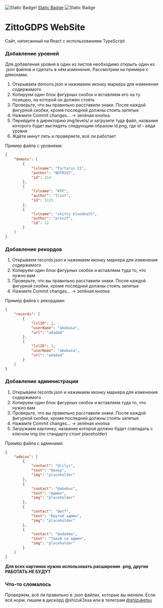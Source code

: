 ![Static Badge](https://img.shields.io/badge/ISC-92a2ff?label=license)! [Static Badge](https://img.shields.io/badge/v18.3.1-92a2ff?label=react) ![Static Badge](https://img.shields.io/badge/v4.9.5-92a2ff?label=ts)

# ZittoGDPS WebSite
Сайт, написанный на React с использованием TypeScript

### Добавление уровней
Для добавления уровня в один из листов необходимо открыть один из .json файлов и сделать в нём изменения. Рассмотрим на примере с демонами.

1. Открываем demons.json и нажимаем иконку маркера для изменения содержимого
2. Копируем один блок фигурных скобок и вставляем его на ту позицию, на которой он должен стоять
3. Проверьте, что вы правильно расставили знаки. После каждой фигурной скобки, кроме последней должны стоять запятые
4. Нажмите Commit changes... -> зелёная кнопка
5. Перейдите в директорию img/levels/ и загрузите туда файл, название которого будет выглядеть следующим образом id.png, где id - айди уровня
6. Ждёте минут пять и проверяете, всё ли работает

Пример файла с уровнями:
```json
{
    "demons": [
        {
            "lvlname": "Tartarus II",
            "author": "NOTRIOT",
            "id": 314
        },
        {
            "lvlname": "WTF",
            "author": "Trust",
            "id": 5125
        },
        {
            "lvlname": "shitty bloodbath",
            "author": "pressf",
            "id": 12
        }
    ]
}
```

### Добавление рекордов
1. Открываем records.json и нажимаем иконку маркера для изменения содержимого
2. Копируем один блок фигурных скобок и вставляем туда то, что нужно вам
3. Проверьте, что вы правильно расставили знаки. После каждой фигурной скобки, кроме последней должны стоять запятые
4. Нажмите Commit changes... -> зелёная кнопка

Пример файла с рекордами:
```json
{
    "records": [
        {
            "lvlID": 2,
            "userName": "abobasa",
            "url": "adadad"
        },
        {
            "lvlID": 3,
            "userName": "abobasa",
            "url": "adadad"
        }
    ]
}
```

### Добавление администрации
1. Открываем records.json и нажимаем иконку маркера для изменения содержимого
2. Копируем один блок фигурных скобок и вставляем туда то, что нужно вам
3. Проверьте, что вы правильно расставили знаки. После каждой фигурной скобки, кроме последней должны стоять запятые
4. Нажмите Commit changes... -> зелёная кнопка
5. Загружаем картинку, название которой должно будет совпадать с ключом img (по стандарту стоит placeholder)

Пример файла с админами:
```json
{
    "admins": [
        {
            "contact": "@lilys",
            "text": "Овнер",
            "img": "placeholder"
        },
        {
            "contact": "@abobus",
            "text": "Админ",
            "img": "placeholder"
        },
        {
            "contact": "@wtf",
            "text": "Крутой админ",
            "img": "placeholder"
        },
        {
            "contact": "@adadew",
            "text": "Такой се админ",
            "img": "placeholder"
        }
    ]
}
```

**Для всех картинок нужно использовать расширение .png, другие РАБОТАТЬ НЕ БУДУТ**

### Что-то сломалось
Проверяем, всё ли правильно в .json файлах, которые вы меняли. Если всё норм, пишем в дискорд @shizuk3ssa или в телеграм [@shizuketsu](https://t.me/shizuketsu)